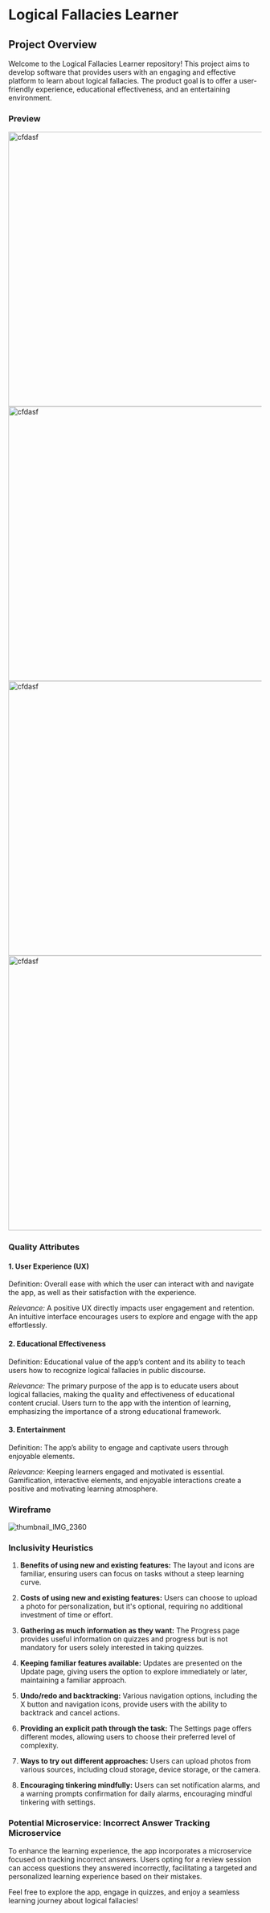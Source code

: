 # Logical Fallacies Learner

## Project Overview

Welcome to the Logical Fallacies Learner repository! This project aims to develop software that provides users with an engaging and effective platform to learn about logical fallacies. The product goal is to offer a user-friendly experience, educational effectiveness, and an entertaining environment.

### Preview

<img width="547" alt="cfdasf" src="https://github.com/aauin/Logical-fallacies-learner/assets/21292668/69c7bad8-1b39-4844-a69f-f856b201d5ef"> 

<img width="547" alt="cfdasf" src="https://github.com/aauin/Logical-fallacies-learner/assets/21292668/617e085d-015e-41e1-9f75-c3be0a82a0d7">

<img width="547" alt="cfdasf" src="https://github.com/aauin/Logical-fallacies-learner/assets/21292668/a6d62fe4-485a-478a-9707-a6b25ba18e7c"> 

<img width="547" alt="cfdasf" src="https://github.com/aauin/Logical-fallacies-learner/assets/21292668/17115e4b-a58e-47c7-b518-a21276487a7b">


### Quality Attributes

#### 1. User Experience (UX)
Definition: Overall ease with which the user can interact with and navigate the app, as well as their satisfaction with the experience.

*Relevance:* A positive UX directly impacts user engagement and retention. An intuitive interface encourages users to explore and engage with the app effortlessly.

#### 2. Educational Effectiveness
Definition: Educational value of the app’s content and its ability to teach users how to recognize logical fallacies in public discourse.

*Relevance:* The primary purpose of the app is to educate users about logical fallacies, making the quality and effectiveness of educational content crucial. Users turn to the app with the intention of learning, emphasizing the importance of a strong educational framework.

#### 3. Entertainment
Definition: The app’s ability to engage and captivate users through enjoyable elements.

*Relevance:* Keeping learners engaged and motivated is essential. Gamification, interactive elements, and enjoyable interactions create a positive and motivating learning atmosphere.

### Wireframe
![thumbnail_IMG_2360](https://github.com/aauin/Logical-fallacies-learner/assets/21292668/a3f5e0ac-c947-40c5-86c7-7b4fe0b22876)


### Inclusivity Heuristics

1. **Benefits of using new and existing features:** The layout and icons are familiar, ensuring users can focus on tasks without a steep learning curve.

2. **Costs of using new and existing features:** Users can choose to upload a photo for personalization, but it's optional, requiring no additional investment of time or effort.

3. **Gathering as much information as they want:** The Progress page provides useful information on quizzes and progress but is not mandatory for users solely interested in taking quizzes.

4. **Keeping familiar features available:** Updates are presented on the Update page, giving users the option to explore immediately or later, maintaining a familiar approach.

5. **Undo/redo and backtracking:** Various navigation options, including the X button and navigation icons, provide users with the ability to backtrack and cancel actions.

6. **Providing an explicit path through the task:** The Settings page offers different modes, allowing users to choose their preferred level of complexity.

7. **Ways to try out different approaches:** Users can upload photos from various sources, including cloud storage, device storage, or the camera.

8. **Encouraging tinkering mindfully:** Users can set notification alarms, and a warning prompts confirmation for daily alarms, encouraging mindful tinkering with settings.

### Potential Microservice: Incorrect Answer Tracking Microservice

To enhance the learning experience, the app incorporates a microservice focused on tracking incorrect answers. Users opting for a review session can access questions they answered incorrectly, facilitating a targeted and personalized learning experience based on their mistakes.

Feel free to explore the app, engage in quizzes, and enjoy a seamless learning journey about logical fallacies!
